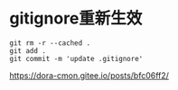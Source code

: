 # gitignore重新生效
```
git rm -r --cached .
git add .
git commit -m 'update .gitignore'
```
https://dora-cmon.gitee.io/posts/bfc06ff2/